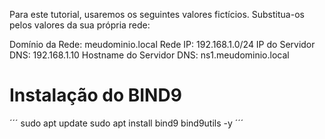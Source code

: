 

Para este tutorial, usaremos os seguintes valores fictícios. Substitua-os pelos valores da sua própria rede:

Domínio da Rede: meudominio.local
Rede IP: 192.168.1.0/24
IP do Servidor DNS: 192.168.1.10
Hostname do Servidor DNS: ns1.meudominio.local



# Instalação do BIND9

´´´
sudo apt update
sudo apt install bind9 bind9utils -y
´´´
